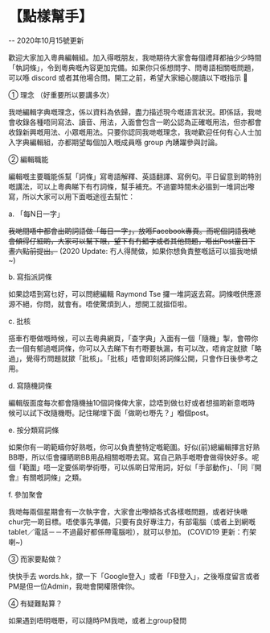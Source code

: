 # 【點樣幫手】

-- 2020年10月15號更新

歡迎大家加入粵典編輯組。加入得嘅朋友，我哋期待大家會每個禮拜都抽少少時間「執詞條」，令到粵典嘅內容更加完備。如果你只係想問字、問粵語相關嘅問題，可以喺 discord 或者其他場合問。開工之前，希望大家細心閱讀以下嘅指示 🙂

① 理念 （好重要所以要講多次）

我哋編輯字典嘅理念，係以資料為依歸，盡力描述現今嘅語言狀況。即係話，我哋會收錄各種唔同寫法、讀音、用法，入面會包含一啲公認為正確嘅用法，但亦都會收錄新興嘅用法、小眾嘅用法。只要你認同我哋嘅理念，我哋歡迎任何有心人士加入字典編輯組，亦都期望每個加入嘅成員喺 group 內踴躍參與討論。

② 編輯職能

編輯嘅主要職能係幫「詞條」寫粵語解釋、英語翻譯、寫例句。平日留意到啲特別嘅講法，可以上粵典睇下有冇詞條，幫手補充。不過霎時間未必搵到一堆詞出嚟寫，所以大家可以用下面嘅途徑去幫忙：

a. 「每N日一字」

~~我哋間唔中都會出啲詞語做「每日一字」，放喺Facebook專頁。而呢個詞語我哋會傾得仔細啲，大家可以幫下眼，望下有冇錯字或者其他問題，喺出Post當日下晝六點前提出。~~ (2020 Update: 冇人得閒做，如果你想負責整嘅話可以搵我哋傾~)

b. 寫指派詞條

如果諗唔到寫乜好，可以問總編輯 Raymond Tse 攞一堆詞返去寫。詞條嘅供應源源不絕，你問，就會有。唔使驚煩到人，想開工就搵佢啦。

c. 批核

搭車冇嘢做嘅時候，可以去粵典網頁，「查字典」入面有一個「隨機」掣，會帶你去一個有郁過嘅詞條，你可以入去睇下有冇嘢要執漏，有可以改，唔肯定就撳「略過」，覺得冇問題就撳「批核」。「批核」唔會即刻將詞條公開，只會作日後參考之用。

d. 寫隨機詞條

編輯版面度每次都會隨機抽10個詞條俾大家，諗唔到做乜好或者想搵啲新意嘅時候可以試下改隨機嘢。記住睇埋下面「做啲乜嘢先？」嗰個post。

e. 按分類寫詞條

如果你有一啲範疇你好熟嘅，你可以負責整特定嘅範圍。好似(前)總編輯擇言好熟BB嘢，所以佢會攞晒啲BB用品相關嘅嘢去寫。寫自己熟手嘅嘢會做得快好多。呢個「範圍」唔一定要係啲學術嘢，可以係啲日常用詞，好似「手部動作」、「同『開會』有關嘅詞條」之類。

f. 參加聚會

我哋每兩個星期會有一次執字會，大家會出嚟傾各式各樣嘅問題，或者好快噉chur完一啲目標。唔使事先準備，只要有良好專注力，有部電腦（或者上到網嘅tablet／電話－－不過最好都係帶電腦啦），就可以參加。 (COVID19 更新：冇架喇~)

③ 而家要點做？

快快手去 words.hk，撳一下「Google登入」或者「FB登入」，之後喺度留言或者PM是但一位Admin，我哋會開權限俾你。

④ 有疑難點算？

如果遇到唔明嘅嘢，可以隨時PM我哋，或者上group發問
